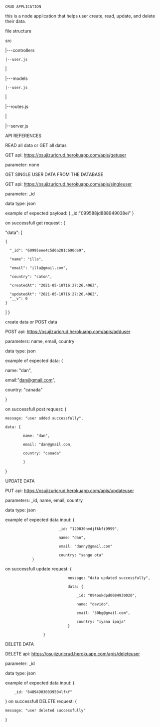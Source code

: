     CRUD APPLICATION
this is a node application that helps user create, read, update, and delete their data.


 file structure 

src

|---controllers

    |--user.js
    
|

|---models

    |--user.js
    
|

|--routes.js

|

|--server.js



API REFERENCES

READ all data or GET all datas

GET api: https://osujizuricrud.herokuapp.com/apis/getuser 

parameter: none


GET SINGLE USER DATA FROM THE DATABASE

GET api: https://osujizuricrud.herokuapp.com/apis/singleuser

parameter: _id

data type: json

example of expected payload: {
_id:"099588jd888949038ei"
}

on successfull get request : {

   "data": [
   
    {
    
      "_id": "60995eee4c5d6a281c690de9",
      
      "name": "illa",
      
      "email": "illa@gmail.com",
      
      "country": "caton",
      
      "createdAt": "2021-05-10T16:27:26.496Z",
      
      "updatedAt": "2021-05-10T16:27:26.496Z",
      "__v": 0
    }
  ] 
}



create data or POST data

POST api: https://osujizuricrud.herokuapp.com/apis/adduser

parameters: name, email, country

data type: json

example of expected data: {

name: "dan", 

email:"dan@gmail.com", 

country: "canada"

}

on successfull post request: {

    message: "user added successfully",
    
    data: {
            
            name: "dan",
            
            email: "dan@gmail.com,
            
            country: "canada"
            
            }
}


 
UPDATE DATA

PUT api: https://osujizuricrud.herokuapp.com/apis/updateuser

parameters: _id, name, email, country

data type: json

example of expected data input: {

                            _id: "129030nmdjfkkfi9999",
                            
                            name: "dan",
                            
                            email: "danny@gmail.com"
                            
                            country: "sango ota"
                }
                
on successfull update request: {

                                message: "data updated successfully",
                                
                                data: {
                                
                                    _id: "094ookdpd0084930020",
                                    
                                    name: "davido",
                                    
                                    email: "30bg@gmail.com",
                                    
                                    country: "iyana ipaja"
                                }
                                
                     }



DELETE DATA

DELETE api:  https://osujizuricrud.herokuapp.com/apis/deleteuser

parameter: _id

data type: json

example of expected data input: {

        _id: "848949030039504lfkf"
}
on successfull DELETE request: {

    message: "user deleted successfully"
}

